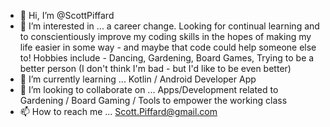 - 👋 Hi, I’m @ScottPiffard
- 👀 I’m interested in ... a career change. Looking for continual learning and to conscientiously improve my coding skills in the hopes of making my life easier in some way - and maybe that code could help someone else to! Hobbies include - Dancing, Gardening, Board Games, Trying to be a better person (I don't think I'm bad - but I'd like to be even better)
- 🌱 I’m currently learning ... Kotlin / Android Developer App
- 💞️ I’m looking to collaborate on ... Apps/Development related to Gardening / Board Gaming / Tools to empower the working class
- 📫 How to reach me ... Scott.Piffard@gmail.com

<!---
ScottPiffard/ScottPiffard is a ✨ special ✨ repository because its `README.md` (this file) appears on your GitHub profile.
You can click the Preview link to take a look at your changes.
--->
